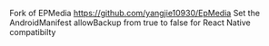 Fork of EPMedia https://github.com/yangjie10930/EpMedia
Set the AndroidManifest allowBackup from true to false for React Native compatibilty
